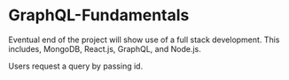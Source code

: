 # GraphQL-Fundamentals

Eventual end of the project will show use of a full stack development. This includes, MongoDB, React.js, GraphQL, and Node.js.

Users request a query by passing id.
